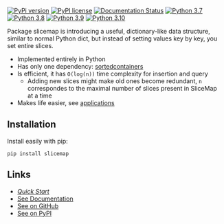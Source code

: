 [//]: # (To get badges go to https://shields.io/ and use https://pypi.org/pypi/slicemap/json as data url. Query fields using dot as the separator.)

[![PyPi version](https://img.shields.io/badge/dynamic/json?label=latest&query=info.version&url=https%3A%2F%2Fpypi.org%2Fpypi%2Fslicemap%2Fjson)](https://pypi.org/project/slicemap)
[![PyPI license](https://img.shields.io/badge/dynamic/json?label=license&query=info.license&url=https%3A%2F%2Fpypi.org%2Fpypi%2Fslicemap%2Fjson)](https://pypi.org/project/slicemap/)
[![Documentation Status](https://readthedocs.org/projects/slicemap/badge/?version=latest)](https://slicemap.readthedocs.io/en/latest/?badge=latest)
[![Python 3.7](https://github.com/gahaalt/slicemap/actions/workflows/python37.yaml/badge.svg)](https://github.com/gahaalt/slicemap/actions/workflows/python37.yaml)
[![Python 3.8](https://github.com/gahaalt/slicemap/actions/workflows/python38.yaml/badge.svg)](https://github.com/gahaalt/slicemap/actions/workflows/python38.yaml)
[![Python 3.9](https://github.com/gahaalt/slicemap/actions/workflows/python39.yaml/badge.svg)](https://github.com/gahaalt/slicemap/actions/workflows/python39.yaml)
[![Python 3.10](https://github.com/gahaalt/slicemap/actions/workflows/python310.yaml/badge.svg)](https://github.com/gahaalt/slicemap/actions/workflows/python310.yaml)

Package slicemap is introducing a useful, dictionary-like data structure,
similar to normal Python dict, but instead of setting values key by key, you set entire slices.

* Implemented entirely in Python
* Has only one dependency: [sortedcontainers](https://grantjenks.com/docs/sortedcontainers/)
* Is efficient, it has `O(log(n))` time complexity for insertion and query
    * Adding new slices might make old ones become redundant, `n` correspondes to the maximal number of slices present in SliceMap at a time
* Makes life easier, see [applications](https://gahaalt.github.io/slicemap/applications/)

## Installation

Install easily with pip:

```
pip install slicemap
```

## Links

* [*Quick Start*](https://slicemap.readthedocs.io/en/latest/quick_start/)
* [See Documentation](https://slicemap.readthedocs.io/)
* [See on GitHub](https://github.com/gahaalt/slicemap/)
* [See on PyPI](https://pypi.org/project/slicemap/)
